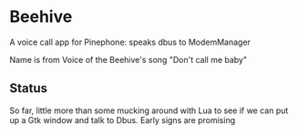 # Beehive

A voice call app for Pinephone: speaks dbus to ModemManager

Name is from Voice of the Beehive's song "Don't call me baby"

## Status

So far, little more than some mucking around with Lua to see if
we can put up a Gtk window and talk to Dbus. Early signs are promising
